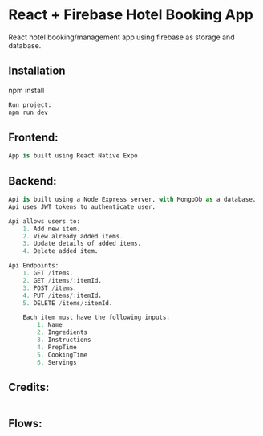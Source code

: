 # React + Firebase Hotel Booking App

React hotel booking/management app using firebase as storage and database.

## Installation

npm install

```bash
Run project:
npm run dev
```

## Frontend:

```python
App is built using React Native Expo
```

## Backend:

```python
Api is built using a Node Express server, with MongoDb as a database.
Api uses JWT tokens to authenticate user.

Api allows users to:
    1. Add new item.
    2. View already added items.
    3. Update details of added items.
    4. Delete added item.

Api Endpoints:
    1. GET /items.
    2. GET /items/:itemId.
    3. POST /items.
    4. PUT /items/:itemId.
    5. DELETE /items/:itemId.

    Each item must have the following inputs:
        1. Name
        2. Ingredients
        3. Instructions
        4. PrepTime
        5. CookingTime
        6. Servings
```

## Credits:

```python

```

## Flows:

```python

```

